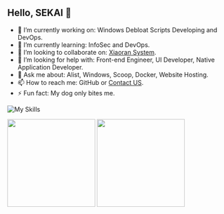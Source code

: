 ## Hello, SEKAI 👋

- 🔭 I’m currently working on: Windows Debloat Scripts Developing and DevOps.
- 🌱 I’m currently learning: InfoSec and DevOps.
- 👯 I’m looking to collaborate on: [Xiaoran System](https://sys.xrgzs.top/).
- 🤔 I’m looking for help with: Front-end Engineer, UI Developer, Native Application Developer.
- 💬 Ask me about: Alist, Windows, Scoop, Docker, Website Hosting.
- 📫 How to reach me: GitHub or [Contact US](https://sys.xrgzs.top/overview/contact.html).
- ⚡ Fun fact: My dog only bites me.

![My Skills](https://go-skill-icons.vercel.app/api/icons?i=terminal,windows,debian,kali,powershell,proxmox,docker,golang,vitepress,vuejs,vite,elementplus,solidjs,typescript,js,html,selenium,python,c,nginx,php,prettier,chrome,edge,onedrive,cloudflare,cloudfront,githubactions,githubpages,vscode)

<picture>
  <source
    srcset="https://github-readme-stats.vercel.app/api?username=xrgzs&show_icons=true&rank_icon=percentile&theme=dark"
    media="(prefers-color-scheme: dark)"
  />
  <source
    srcset="https://github-readme-stats.vercel.app/api?username=xrgzs&show_icons=true&rank_icon=percentile"
    media="(prefers-color-scheme: light), (prefers-color-scheme: no-preference)"
  />
  <img height=200 align="center" src="https://github-readme-stats.vercel.app/api?username=xrgzs&show_icons=true&rank_icon=percentile" />
</picture>


<picture>
  <source
    srcset="https://github-readme-stats.vercel.app/api/top-langs?username=xrgzs&layout=compact&langs_count=8&theme=dark"
    media="(prefers-color-scheme: dark)"
  />
  <source
    srcset="https://github-readme-stats.vercel.app/api/top-langs?username=xrgzs&layout=compact&langs_count=8"
    media="(prefers-color-scheme: light), (prefers-color-scheme: no-preference)"
  />
  <img height=200 align="center" src="https://github-readme-stats.vercel.app/api/top-langs?username=xrgzs&layout=compact&langs_count=8" />
</picture>

